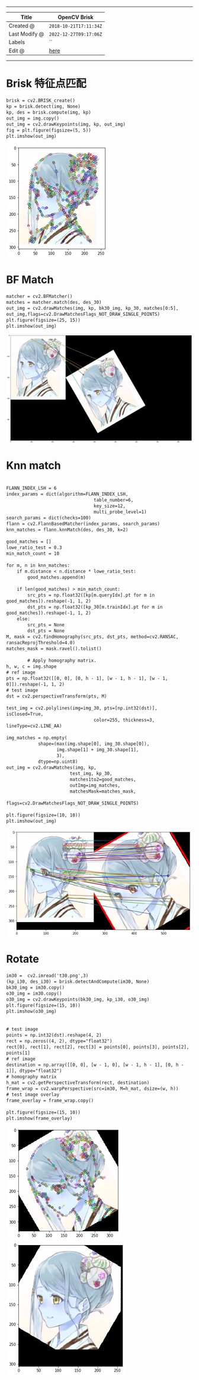 -----

| Title         | OpenCV Brisk                                          |
| ------------- | ----------------------------------------------------- |
| Created @     | `2018-10-21T17:11:34Z`                                |
| Last Modify @ | `2022-12-27T09:17:06Z`                                |
| Labels        | \`\`                                                  |
| Edit @        | [here](https://github.com/junxnone/aiwiki/issues/348) |

-----

# Brisk 特征点匹配

    brisk = cv2.BRISK_create()
    kp = brisk.detect(img, None)
    kp, des = brisk.compute(img, kp)
    out_img = img.copy()
    out_img = cv2.drawKeypoints(img, kp, out_img)
    fig = plt.figure(figsize=(5, 5))
    plt.imshow(out_img)

![image](media/4e8d3a48460c136c3d1ac874e9fa2c90cd67e6b7.png)

# BF Match

    matcher = cv2.BFMatcher()
    matches = matcher.match(des, des_30)
    out_img = cv2.drawMatches(img, kp, bk30_img, kp_30, matches[0:5], out_img,flags=cv2.DrawMatchesFlags_NOT_DRAW_SINGLE_POINTS)
    plt.figure(figsize=(25, 15))
    plt.imshow(out_img)

![image](media/50c73483cebc76d48528ae99ecc0a3018e2f7572.png)

# Knn match

``` 

FLANN_INDEX_LSH = 6
index_params = dict(algorithm=FLANN_INDEX_LSH,
                                 table_number=6,
                                 key_size=12,
                                 multi_probe_level=1)
search_params = dict(checks=100)
flann = cv2.FlannBasedMatcher(index_params, search_params)
knn_matches = flann.knnMatch(des, des_30, k=2)

good_matches = []
lowe_ratio_test = 0.3
min_match_count = 10

for m, n in knn_matches:
    if m.distance < n.distance * lowe_ratio_test:
        good_matches.append(m)

    if len(good_matches) > min_match_count:
        src_pts = np.float32([kp[m.queryIdx].pt for m in good_matches]).reshape(-1, 1, 2)
        dst_pts = np.float32([kp_30[m.trainIdx].pt for m in good_matches]).reshape(-1, 1, 2)
    else:
        src_pts = None
        dst_pts = None
M, mask = cv2.findHomography(src_pts, dst_pts, method=cv2.RANSAC, ransacReprojThreshold=4.0)
matches_mask = mask.ravel().tolist()

        # Apply homography matrix.
h, w, c = img.shape
# ref image
pts = np.float32([[0, 0], [0, h - 1], [w - 1, h - 1], [w - 1, 0]]).reshape(-1, 1, 2)
# test image
dst = cv2.perspectiveTransform(pts, M)

test_img = cv2.polylines(img=img_30, pts=[np.int32(dst)], isClosed=True,
                                 color=255, thickness=3, lineType=cv2.LINE_AA)

img_matches = np.empty(
            shape=(max(img.shape[0], img_30.shape[0]),
                   img.shape[1] + img_30.shape[1],
                   3),
            dtype=np.uint8)
out_img = cv2.drawMatches(img, kp,
                        test_img, kp_30,
                        matches1to2=good_matches,
                        outImg=img_matches,
                        matchesMask=matches_mask,
                        flags=cv2.DrawMatchesFlags_NOT_DRAW_SINGLE_POINTS)

plt.figure(figsize=(10, 10))
plt.imshow(out_img)
```

![image](media/4cfa7f6c24e0ea61e76b3d136e2cd4bcc8d1c6af.png)

# Rotate

    im30 =  cv2.imread('t30.png',3)
    (kp_i30, des_i30) = brisk.detectAndCompute(im30, None)
    bk30_img = im30.copy()
    o30_img = im30.copy()
    o30_img = cv2.drawKeypoints(bk30_img, kp_i30, o30_img)
    plt.figure(figsize=(15, 10))
    plt.imshow(o30_img)
    
    
    # test image
    points = np.int32(dst).reshape(4, 2)
    rect = np.zeros((4, 2), dtype="float32")
    rect[0], rect[1], rect[2], rect[3] = points[0], points[3], points[2], points[1]
    # ref image
    destination = np.array([[0, 0], [w - 1, 0], [w - 1, h - 1], [0, h - 1]], dtype="float32")
    # homography matrix
    h_mat = cv2.getPerspectiveTransform(rect, destination)
    frame_wrap = cv2.warpPerspective(src=im30, M=h_mat, dsize=(w, h))
    # test image overlay
    frame_overlay = frame_wrap.copy()
    
    plt.figure(figsize=(15, 10))
    plt.imshow(frame_overlay)

![image](media/f1dd7a5111cf33b28a34879f8df41cf29735a3a5.png)
![image](media/30982df5c63f17105e1133e3a6634e1427e6276c.png)
